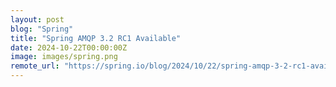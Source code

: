 ```yaml
---
layout: post
blog: "Spring"
title: "Spring AMQP 3.2 RC1 Available"
date: 2024-10-22T00:00:00Z
image: images/spring.png
remote_url: "https://spring.io/blog/2024/10/22/spring-amqp-3-2-rc1-available"
---
```

